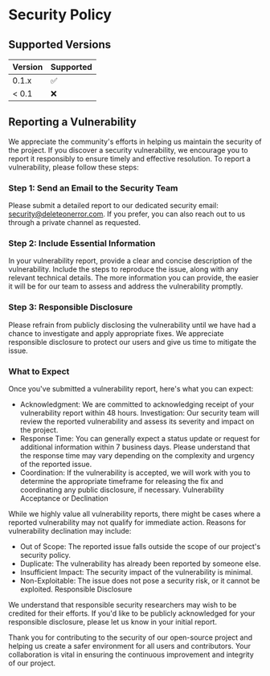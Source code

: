 # Security Policy

## Supported Versions

| Version | Supported          |
| ------- | ------------------ |
| 0.1.x   | :white_check_mark: |
| < 0.1   | :x:                |

## Reporting a Vulnerability

We appreciate the community's efforts in helping us maintain the security of the project. If you discover a security vulnerability, we encourage you to report it responsibly to ensure timely and effective resolution. To report a vulnerability, please follow these steps:

### Step 1: Send an Email to the Security Team

Please submit a detailed report to our dedicated security email: security@deleteonerror.com. If you prefer, you can also reach out to us through a private channel as requested.

### Step 2: Include Essential Information

In your vulnerability report, provide a clear and concise description of the vulnerability. Include the steps to reproduce the issue, along with any relevant technical details. The more information you can provide, the easier it will be for our team to assess and address the vulnerability promptly.

### Step 3: Responsible Disclosure

Please refrain from publicly disclosing the vulnerability until we have had a chance to investigate and apply appropriate fixes. We appreciate responsible disclosure to protect our users and give us time to mitigate the issue.

### What to Expect

Once you've submitted a vulnerability report, here's what you can expect:

- Acknowledgment: We are committed to acknowledging receipt of your vulnerability report within 48 hours.
Investigation: Our security team will review the reported vulnerability and assess its severity and impact on the project.
- Response Time: You can generally expect a status update or request for additional information within 7 business days. Please understand that the response time may vary depending on the complexity and urgency of the reported issue.
- Coordination: If the vulnerability is accepted, we will work with you to determine the appropriate timeframe for releasing the fix and coordinating any public disclosure, if necessary.
Vulnerability Acceptance or Declination

While we highly value all vulnerability reports, there might be cases where a reported vulnerability may not qualify for immediate action. Reasons for vulnerability declination may include:

- Out of Scope: The reported issue falls outside the scope of our project's security policy.
- Duplicate: The vulnerability has already been reported by someone else.
- Insufficient Impact: The security impact of the vulnerability is minimal.
- Non-Exploitable: The issue does not pose a security risk, or it cannot be exploited.
Responsible Disclosure

We understand that responsible security researchers may wish to be credited for their efforts. If you'd like to be publicly acknowledged for your responsible disclosure, please let us know in your initial report.

Thank you for contributing to the security of our open-source project and helping us create a safer environment for all users and contributors. Your collaboration is vital in ensuring the continuous improvement and integrity of our project.
